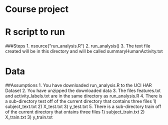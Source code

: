 # Course project

# R script to run
###Steps
	1.  nsource("run_analysis.R")	2.  run_analysis()
	3.  The text file created will be in this directory and will be called summaryHumanActivity.txt

# Data
##Assumptions
	1. You have downloaded run_analysis.R to the UCI HAR Dataset
	2. You have unzipped the downloaded data
	3. The files features.txt and activity_labels.txt are in the same directory as run_analysis.R
	4. There is a sub-directory test off of the current directory that contains three files
		1) subject_text.txt
		2) X_test.txt
		3) y_test.txt
	5. There is a sub-directory train off of the current directory that ontains three files
		1) subject_train.txt
		2) X_train.txt
		3) y_train.txt  
	